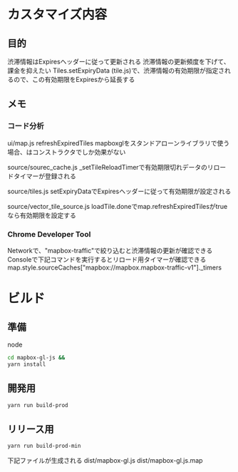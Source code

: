 # カスタマイズ内容

## 目的

渋滞情報はExpiresヘッダーに従って更新される
渋滞情報の更新頻度を下げて、課金を抑えたい
Tiles.setExpiryData (tile.js)で、渋滞情報の有効期限が指定されるので、この有効期限をExpiresから延長する

## メモ

### コード分析

ui/map.js
refreshExpiredTiles
mapboxglをスタンドアローンライブラリで使う場合、はコンストラクタでしか効果がない

source/sourec_cache.js
_setTileReloadTimerで有効期限切れデータのリロードタイマーが登録される

source/tiles.js
setExpiryDataでExpiresヘッダーに従って有効期限が設定される

source/vector_tile_source.js
loadTile.doneでmap.refreshExpiredTilesがtrueなら有効期限を設定する
 

### Chrome Developer Tool

Networkで、"mapbox-traffic"で絞り込むと渋滞情報の更新が確認できる
Consoleで下記コマンドを実行するとリロード用タイマーが確認できる
map.style.sourceCaches["mapbox://mapbox.mapbox-traffic-v1"]._timers

# ビルド

## 準備
node
```bash
cd mapbox-gl-js &&
yarn install
```

## 開発用

```bash
yarn run build-prod
```

## リリース用

```bash
yarn run build-prod-min
```

下記ファイルが生成される
dist/mapbox-gl.js
dist/mapbox-gl.js.map